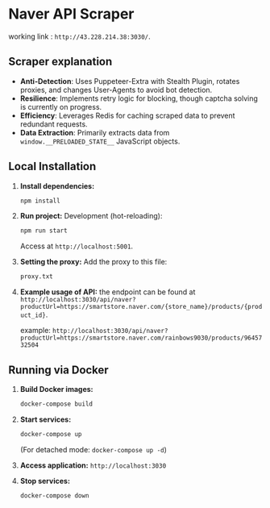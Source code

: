 # Naver API Scraper
working link : `http://43.228.214.38:3030/`.

## Scraper explanation

*   **Anti-Detection**: Uses Puppeteer-Extra with Stealth Plugin, rotates proxies, and changes User-Agents to avoid bot detection.
*   **Resilience**: Implements retry logic for blocking, though captcha solving is currently on progress.
*   **Efficiency**: Leverages Redis for caching scraped data to prevent redundant requests.
*   **Data Extraction**: Primarily extracts data from `window.__PRELOADED_STATE__` JavaScript objects.


## Local Installation

1.  **Install dependencies:**
    ```bash
    npm install
    ```
3.  **Run project:**
    Development (hot-reloading):
    ```bash
    npm run start
    ```
    Access at `http://localhost:5001`.

4.  **Setting the proxy:**
    Add the proxy to this file:
    ```bash
    proxy.txt
    ```

5.  **Example usage of API:**
    the endpoint can be found at `http://localhost:3030/api/naver?productUrl=https://smartstore.naver.com/{store_name}/products/{product_id}`.

    example: `http://localhost:3030/api/naver?productUrl=https://smartstore.naver.com/rainbows9030/products/9645732504` 




## Running via Docker

1.  **Build Docker images:**
    ```bash
    docker-compose build
    ```

2.  **Start services:**
    ```bash
    docker-compose up
    ```
    (For detached mode: `docker-compose up -d`)

3.  **Access application:**
    `http://localhost:3030`

4.  **Stop services:**
    ```bash
    docker-compose down
